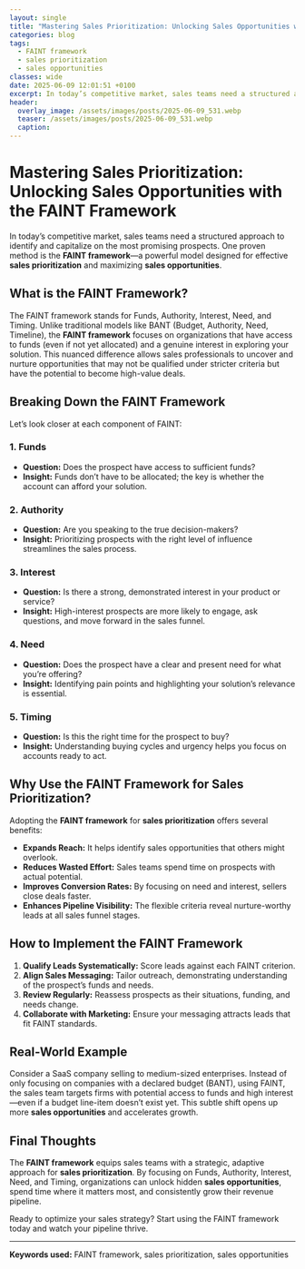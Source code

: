 ```yaml
---
layout: single
title: "Mastering Sales Prioritization: Unlocking Sales Opportunities with the FAINT Framework"
categories: blog
tags:
  - FAINT framework
  - sales prioritization
  - sales opportunities
classes: wide
date: 2025-06-09 12:01:51 +0100
excerpt: In today’s competitive market, sales teams need a structured approach to identify and capitalize on the most promising prospects. One proven method is the *...
header:
  overlay_image: /assets/images/posts/2025-06-09_531.webp
  teaser: /assets/images/posts/2025-06-09_531.webp
  caption: 
---
```

  
# Mastering Sales Prioritization: Unlocking Sales Opportunities with the FAINT Framework

In today’s competitive market, sales teams need a structured approach to identify and capitalize on the most promising prospects. One proven method is the **FAINT framework**—a powerful model designed for effective **sales prioritization** and maximizing **sales opportunities**.

## What is the FAINT Framework?

The FAINT framework stands for Funds, Authority, Interest, Need, and Timing. Unlike traditional models like BANT (Budget, Authority, Need, Timeline), the **FAINT framework** focuses on organizations that have access to funds (even if not yet allocated) and a genuine interest in exploring your solution. This nuanced difference allows sales professionals to uncover and nurture opportunities that may not be qualified under stricter criteria but have the potential to become high-value deals.

## Breaking Down the FAINT Framework

Let’s look closer at each component of FAINT:

### 1. Funds

- **Question:** Does the prospect have access to sufficient funds?
- **Insight:** Funds don’t have to be allocated; the key is whether the account can afford your solution.

### 2. Authority

- **Question:** Are you speaking to the true decision-makers?
- **Insight:** Prioritizing prospects with the right level of influence streamlines the sales process.

### 3. Interest

- **Question:** Is there a strong, demonstrated interest in your product or service?
- **Insight:** High-interest prospects are more likely to engage, ask questions, and move forward in the sales funnel.

### 4. Need

- **Question:** Does the prospect have a clear and present need for what you’re offering?
- **Insight:** Identifying pain points and highlighting your solution’s relevance is essential.

### 5. Timing

- **Question:** Is this the right time for the prospect to buy?
- **Insight:** Understanding buying cycles and urgency helps you focus on accounts ready to act.

## Why Use the FAINT Framework for Sales Prioritization?

Adopting the **FAINT framework** for **sales prioritization** offers several benefits:

- **Expands Reach:** It helps identify sales opportunities that others might overlook.
- **Reduces Wasted Effort:** Sales teams spend time on prospects with actual potential.
- **Improves Conversion Rates:** By focusing on need and interest, sellers close deals faster.
- **Enhances Pipeline Visibility:** The flexible criteria reveal nurture-worthy leads at all sales funnel stages.

## How to Implement the FAINT Framework

1. **Qualify Leads Systematically:** Score leads against each FAINT criterion.
2. **Align Sales Messaging:** Tailor outreach, demonstrating understanding of the prospect’s funds and needs.
3. **Review Regularly:** Reassess prospects as their situations, funding, and needs change.
4. **Collaborate with Marketing:** Ensure your messaging attracts leads that fit FAINT standards.

## Real-World Example

Consider a SaaS company selling to medium-sized enterprises. Instead of only focusing on companies with a declared budget (BANT), using FAINT, the sales team targets firms with potential access to funds and high interest—even if a budget line-item doesn’t exist yet. This subtle shift opens up more **sales opportunities** and accelerates growth.

## Final Thoughts

The **FAINT framework** equips sales teams with a strategic, adaptive approach for **sales prioritization**. By focusing on Funds, Authority, Interest, Need, and Timing, organizations can unlock hidden **sales opportunities**, spend time where it matters most, and consistently grow their revenue pipeline.

Ready to optimize your sales strategy? Start using the FAINT framework today and watch your pipeline thrive.

---

**Keywords used:** FAINT framework, sales prioritization, sales opportunities